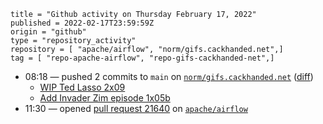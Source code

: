 ```
title = "Github activity on Thursday February 17, 2022"
published = 2022-02-17T23:59:59Z
origin = "github"
type = "repository_activity"
repository = [ "apache/airflow", "norm/gifs.cackhanded.net",]
tag = [ "repo-apache-airflow", "repo-gifs-cackhanded-net",]
```

* 08:18 — pushed 2 commits to `main` on [`norm/gifs.cackhanded.net`](https://github.com/norm/gifs.cackhanded.net) ([diff](https://github.com/norm/gifs.cackhanded.net/compare/5e91744290d7cb1ee3769407f4fa5ce6b846d512..cce01837c1bb9dafe382c1af4790c01f2546e2c5))
  * [WIP Ted Lasso 2x09](https://github.com/norm/gifs.cackhanded.net/commit/18410d3a15184cace22cb87707f52630cbac92ff)
  * [Add Invader Zim episode 1x05b](https://github.com/norm/gifs.cackhanded.net/commit/cce01837c1bb9dafe382c1af4790c01f2546e2c5)
* 11:30 — opened [pull request 21640](https://github.com/apache/airflow/pull/21640) on [`apache/airflow`](https://github.com/apache/airflow)
